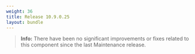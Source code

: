```yaml
---
weight: 36
title: Release 10.9.0.25
layout: bundle
---
```


<!--10.9.0.24 - 10.9.0.25 -->


><b>Info:</b> There have been no significant improvements or fixes related to this component since the last Maintenance release.
